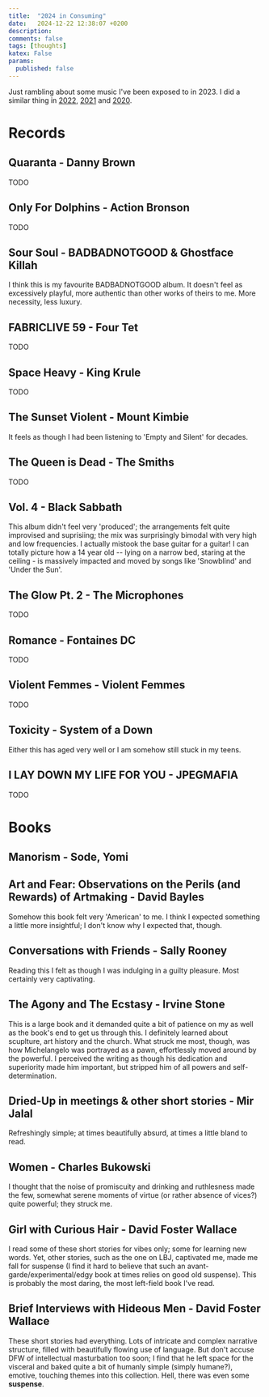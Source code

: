 ```yaml
---
title:  "2024 in Consuming"
date:   2024-12-22 12:38:07 +0200
description:
comments: false
tags: [thoughts]
katex: False
params:
  published: false
---
```


Just rambling about some music I've been exposed to in 2023. I did a similar thing in
[2022](https://kevinkle.in/posts/2022-12-22-2022_consuming/),
[2021](https://kevinkle.in/posts/2021-12-28-2021_consuming/) and
[2020](https://kevinkle.in/posts/2021-01-02-2020_consuming/).

# Records

## Quaranta - Danny Brown
TODO

## Only For Dolphins - Action Bronson
TODO

## Sour Soul - BADBADNOTGOOD & Ghostface Killah
I think this is my favourite BADBADNOTGOOD album. It doesn't feel as
excessively playful, more authentic than other works of theirs to me. More necessity, less luxury.

## FABRICLIVE 59 - Four Tet
TODO

## Space Heavy - King Krule
TODO

## The Sunset Violent - Mount Kimbie
It feels as though I had been listening to 'Empty and Silent' for decades.

## The Queen is Dead - The Smiths
TODO

## Vol. 4 - Black Sabbath
This album didn't feel very 'produced'; the arrangements felt quite
improvised and suprisiing; the mix was surprisingly bimodal with very high and low
frequencies. I actually mistook the base guitar for a guitar!
I can totally picture how a 14 year old -- lying on a narrow bed,
staring at the ceiling - is massively impacted and moved by songs like
'Snowblind' and 'Under the Sun'.

## The Glow Pt. 2 - The Microphones
TODO

## Romance - Fontaines DC
TODO

## Violent Femmes - Violent Femmes
TODO

## Toxicity - System of a Down
Either this has aged very well or I am somehow still stuck in my
teens.

## I LAY DOWN MY LIFE FOR YOU - JPEGMAFIA
TODO 

# Books

## Manorism - Sode, Yomi

## Art and Fear: Observations on the Perils (and Rewards) of Artmaking - David Bayles
Somehow this book felt very 'American' to me. I think I expected
something a little more insightful; I don't know why I expected that, though.

## Conversations with Friends - Sally Rooney
Reading this I felt as though I was indulging in a guilty
pleasure. Most certainly very captivating.

## The Agony and The Ecstasy - Irvine Stone
This is a large book and it demanded quite a bit of patience on my as
well as the book's end to get us through this.
I definitely learned about scuplture, art history and the church. What
struck me most, though, was how Michelangelo was portrayed as a pawn,
effortlessly moved around by the powerful. I perceived the writing as
though his dedication and superiority made him important, but stripped
him of all powers and self-determination.

## Dried-Up in meetings & other short stories - Mir Jalal
Refreshingly simple; at times beautifully absurd, at times a little
bland to read.

## Women - Charles Bukowski
I thought that the noise of promiscuity and drinking and ruthlesness made the few,
somewhat serene moments of virtue (or rather absence of vices?)
quite powerful; they struck me.

## Girl with Curious Hair - David Foster Wallace
I read some of these short stories for vibes only; some for learning
new words. Yet, other stories, such as the one on LBJ, captivated me,
made me fall for suspense (I find it hard to believe that such an
avant-garde/experimental/edgy book at times relies on good old
suspense).
This is probably the most daring, the most left-field book I've read.

## Brief Interviews with Hideous Men - David Foster Wallace
These short stories had everything. Lots of  intricate and complex
narrative structure, filled with beautifully flowing use of
language. But don't accuse DFW of intellectual masturbation too soon;
I find that he left space for the visceral and baked quite a bit of
humanly simple (simply humane?), emotive, touching themes into this
collection. Hell, there was even some **suspense**.
